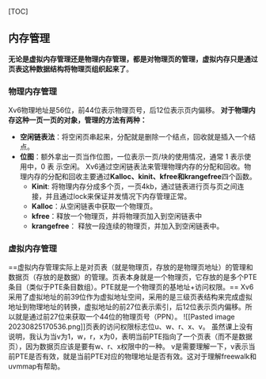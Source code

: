 [TOC]
## 内存管理
 **无论是虚拟内存管理还是物理内存管理，都是对物理页的管理，虚拟内存只是通过页表这种数据结构将物理页组织起来了**。
### 物理内存管理
 Xv6物理地址是56位，前44位表示物理页号，后12位表示页内偏移。
 **对于物理内存这种一页一页的对象，管理的方法有两种：**
  * **空闲链表法**：将空闲页串起来，分配就是删除一个结点，回收就是插入一个结点。
  * **位图**：额外拿出一页当作位图，一位表示一页/块的使用情况，通常 1 表示使用中，0 表 示空闲。
 Xv6通过空闲链表法来管理物理内存的分配和回收。物理内存的分配和回收主要通过**Kalloc、kinit、kfree和krangefree**四个函数。
    * **Kinit**: 将物理内存分成多个页，一页4kb，通过链表进行页与页之间连接，并且通过lock来保证并发情况下内存管理正常。
    * **Kalloc**：从空闲链表中获取一个物理页。
    * **kfree**：释放一个物理页，并将物理页加入到空闲链表中
    * **krangefree**： 释放一段连续的物理页，并加入到空闲链表中。
### 虚拟内存管理
  ==虚拟内存管理实际上是对页表（就是物理页，存放的是物理页地址）的管理和数据页（存放的是数据）的管理。页表本身就是一个物理页，它存放的是多个PTE条目（类似于PTE条目数组）。PTE就是一个物理页的基地址+访问权限。==
  Xv6采用了虚拟地址的前39位作为虚拟地址空间，采用的是三级页表结构来完成虚拟地址到物理地址的转换，虚拟地址的前27位表示索引，后12位表示页内偏移。所以就是通过前27位来获取一个44位的物理页号（PPN）。
  ![[Pasted image 20230825170536.png]]页表的访问权限标志位u、w、r、x、v。
  虽然课上没有说明，我认为当v为1，w，r，x为0，表明当前PTE指向了一个页表（而不是数据页），因为数据页应该是要有w、r、x权限中的一种。
  v是需要理解一下，v表示当前PTE是否有效，就是当前PTE对应的物理地址是否有效。这对于理解freewalk和uvmmap有帮助。




